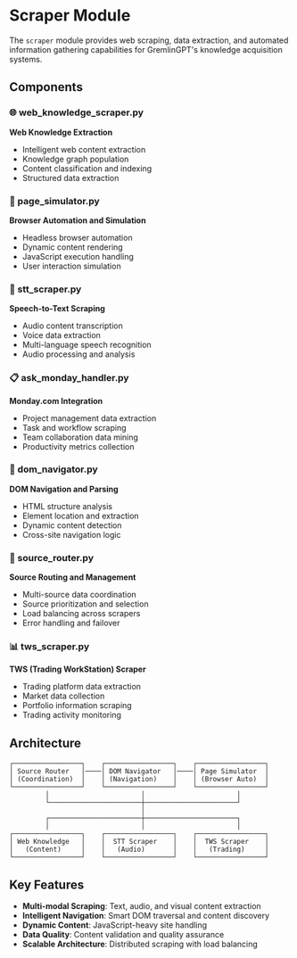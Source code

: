 # Scraper Module

The `scraper` module provides web scraping, data extraction, and automated information gathering capabilities for GremlinGPT's knowledge acquisition systems.

## Components

### 🌐 web_knowledge_scraper.py
**Web Knowledge Extraction**
- Intelligent web content extraction
- Knowledge graph population
- Content classification and indexing
- Structured data extraction

### 🤖 page_simulator.py
**Browser Automation and Simulation**
- Headless browser automation
- Dynamic content rendering
- JavaScript execution handling
- User interaction simulation

### 🎤 stt_scraper.py
**Speech-to-Text Scraping**
- Audio content transcription
- Voice data extraction
- Multi-language speech recognition
- Audio processing and analysis

### 📋 ask_monday_handler.py
**Monday.com Integration**
- Project management data extraction
- Task and workflow scraping
- Team collaboration data mining
- Productivity metrics collection

### 🧭 dom_navigator.py
**DOM Navigation and Parsing**
- HTML structure analysis
- Element location and extraction
- Dynamic content detection
- Cross-site navigation logic

### 🔀 source_router.py
**Source Routing and Management**
- Multi-source data coordination
- Source prioritization and selection
- Load balancing across scrapers
- Error handling and failover

### 📊 tws_scraper.py
**TWS (Trading WorkStation) Scraper**
- Trading platform data extraction
- Market data collection
- Portfolio information scraping
- Trading activity monitoring

## Architecture

```text
┌─────────────────┐    ┌─────────────────┐    ┌─────────────────┐
│ Source Router   │────│ DOM Navigator   │────│ Page Simulator  │
│ (Coordination)  │    │ (Navigation)    │    │ (Browser Auto)  │
└─────────────────┘    └─────────────────┘    └─────────────────┘
         │                       │                       │
         └───────────────────────┼───────────────────────┘
                                 │
         ┌───────────────────────┼───────────────────────┐
         │                       │                       │
┌─────────────────┐    ┌─────────────────┐    ┌─────────────────┐
│ Web Knowledge   │    │  STT Scraper    │    │  TWS Scraper    │
│   (Content)     │    │   (Audio)       │    │   (Trading)     │
└─────────────────┘    └─────────────────┘    └─────────────────┘
```

## Key Features

- **Multi-modal Scraping**: Text, audio, and visual content extraction
- **Intelligent Navigation**: Smart DOM traversal and content discovery
- **Dynamic Content**: JavaScript-heavy site handling
- **Data Quality**: Content validation and quality assurance
- **Scalable Architecture**: Distributed scraping with load balancing
